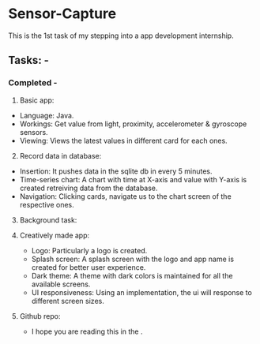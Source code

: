 # Sensor-Capture
This is the 1st task of my stepping into a app development internship.

## Tasks: -
### Completed - 
1. Basic app:
  * Language: Java.
  * Workings: Get value from light, proximity, accelerometer & gyroscope sensors.
  * Viewing: Views the latest values in different card for each ones.
2. Record data in database:
  * Insertion: It pushes data in the sqlite db in every 5 minutes.
  * Time-series chart: A chart with time at X-axis and value with Y-axis is created retreiving data from the database.
  * Navigation: Clicking cards, navigate us to the chart screen of the respective ones.
3. Background task:

4. Creatively made app:
   * Logo: Particularly a logo is created. 
   * Splash screen: A splash screen with the logo and app name is created for better user experience.
   * Dark theme: A theme with dark colors is maintained for all the available screens.
   * UI responsiveness: Using an implementation, the ui will response to different screen sizes.

5. Github repo:
   *  I hope you are reading this in the <href repo>. 

